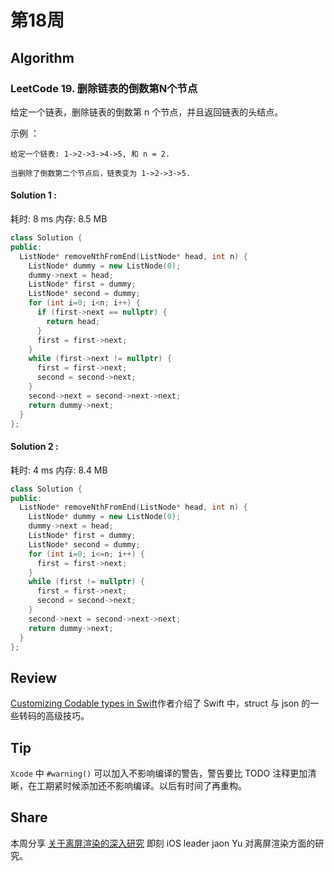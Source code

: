 # 第18周

## Algorithm

### LeetCode 19. 删除链表的倒数第N个节点

给定一个链表，删除链表的倒数第 n 个节点，并且返回链表的头结点。


示例 ：

```
给定一个链表: 1->2->3->4->5, 和 n = 2.

当删除了倒数第二个节点后，链表变为 1->2->3->5.

```

#### Solution 1 : 

耗时: 8 ms
内存: 8.5 MB

```cpp
class Solution {
public:
  ListNode* removeNthFromEnd(ListNode* head, int n) {
    ListNode* dummy = new ListNode(0);
    dummy->next = head;
    ListNode* first = dummy;
    ListNode* second = dummy;
    for (int i=0; i<n; i++) {
      if (first->next == nullptr) {
        return head;
      }
      first = first->next;
    }
    while (first->next != nullptr) {
      first = first->next;
      second = second->next;
    }
    second->next = second->next->next;
    return dummy->next;
  }
};

```

#### Solution 2 : 

耗时: 4 ms
内存: 8.4 MB

```cpp
class Solution {
public:
  ListNode* removeNthFromEnd(ListNode* head, int n) {
    ListNode* dummy = new ListNode(0);
    dummy->next = head;
    ListNode* first = dummy;
    ListNode* second = dummy;
    for (int i=0; i<=n; i++) {
      first = first->next;
    }
    while (first != nullptr) {
      first = first->next;
      second = second->next;
    }
    second->next = second->next->next;
    return dummy->next;
  }
};

```


## Review

[Customizing Codable types in Swift](https://www.swiftbysundell.com/posts/customizing-codable-types-in-swift)作者介绍了 Swift 中，struct 与 json 的一些转码的高级技巧。

## Tip

`Xcode` 中 `#warning()` 可以加入不影响编译的警告，警告要比 TODO 注释更加清晰，在工期紧时候添加还不影响编译。以后有时间了再重构。 

## Share

本周分享 [关于离屏渲染的深入研究](https://medium.com/@jasonyuh/%E5%85%B3%E4%BA%8E%E7%A6%BB%E5%B1%8F%E6%B8%B2%E6%9F%93%E7%9A%84%E6%B7%B1%E5%85%A5%E7%A0%94%E7%A9%B6-e776f56b3e60) 即刻 iOS leader jaon Yu 对离屏渲染方面的研究。

